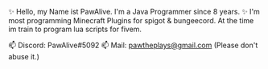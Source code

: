 ✨ Hello, my Name ist PawAlive. I'm a Java Programmer since 8 years. ✨
I'm most programming Minecraft Plugins for spigot & bungeecord.
At the time im train to program lua scripts for fivem.

📫 Discord: PawAlive#5092
📫 Mail: pawtheplays@gmail.com (Please don't abuse it.)
